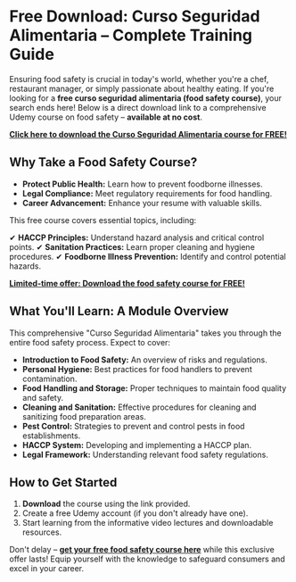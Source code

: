# Free Download: Curso Seguridad Alimentaria – Complete Training Guide

Ensuring food safety is crucial in today's world, whether you're a chef, restaurant manager, or simply passionate about healthy eating. If you're looking for a **free curso seguridad alimentaria (food safety course)**, your search ends here! Below is a direct download link to a comprehensive Udemy course on food safety – **available at no cost**.

[**Click here to download the Curso Seguridad Alimentaria course for FREE!**](https://udemywork.com/curso-seguridad-alimentaria)

## Why Take a Food Safety Course?

*   **Protect Public Health:** Learn how to prevent foodborne illnesses.
*   **Legal Compliance:** Meet regulatory requirements for food handling.
*   **Career Advancement:** Enhance your resume with valuable skills.

This free course covers essential topics, including:

✔ **HACCP Principles:** Understand hazard analysis and critical control points.
✔ **Sanitation Practices:** Learn proper cleaning and hygiene procedures.
✔ **Foodborne Illness Prevention:** Identify and control potential hazards.

[**Limited-time offer: Download the food safety course for FREE!**](https://udemywork.com/curso-seguridad-alimentaria)

## What You'll Learn: A Module Overview

This comprehensive "Curso Seguridad Alimentaria" takes you through the entire food safety process. Expect to cover:

*   **Introduction to Food Safety:** An overview of risks and regulations.
*   **Personal Hygiene:** Best practices for food handlers to prevent contamination.
*   **Food Handling and Storage:** Proper techniques to maintain food quality and safety.
*   **Cleaning and Sanitation:** Effective procedures for cleaning and sanitizing food preparation areas.
*   **Pest Control:** Strategies to prevent and control pests in food establishments.
*   **HACCP System:** Developing and implementing a HACCP plan.
*   **Legal Framework:** Understanding relevant food safety regulations.

## How to Get Started

1.  **Download** the course using the link provided.
2.  Create a free Udemy account (if you don't already have one).
3.  Start learning from the informative video lectures and downloadable resources.

Don't delay – **[get your free food safety course here](https://udemywork.com/curso-seguridad-alimentaria)** while this exclusive offer lasts! Equip yourself with the knowledge to safeguard consumers and excel in your career.
